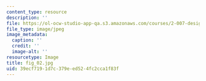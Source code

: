 ```yaml
---
content_type: resource
description: ''
file: https://ol-ocw-studio-app-qa.s3.amazonaws.com/courses/2-007-design-and-manufacturing-i-spring-2009/39ecf7191d7c379eed524fc2cca1f83f_fig_02.jpg
file_type: image/jpeg
image_metadata:
  caption: ''
  credit: ''
  image-alt: ''
resourcetype: Image
title: fig_02.jpg
uid: 39ecf719-1d7c-379e-ed52-4fc2cca1f83f
---
```


